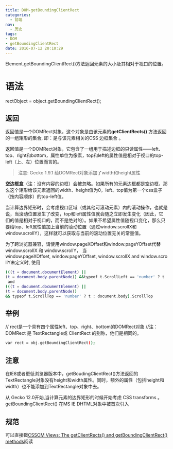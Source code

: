 ```yaml
---
title: DOM-getBoundingClientRect
categories:
  - 前端
nav:
  - 历史
tags:
- DOM
- getBoundingClientRect
date: 2016-07-12 20:10:29
---
```

Element.getBoundingClientRect()方法返回元素的大小及其相对于视口的位置。
<!--more-->
# 语法
rectObject = object.getBoundingClientRect();
## 返回
返回值是一个DOMRect对象，这个对象是由该元素的**getClientRects()** 方法返回的一组矩形的集合, 即：是与该元素相关的CSS 边框集合 。


返回值是一个DOMRect对象，它包含了一组用于描述边框的只读属性——left、top、right和bottom，属性单位为像素，top和left的属性值是相对于视口的top-left（上、左）位置而言的。
> 注意: Gecko 1.9.1 给DOMRect对象添加了width和height属性

**空边框盒**（注：没有内容的边框）会被忽略。如果所有的元素边框都是空边框，那么这个矩形给该元素返回的width、height值为0，left、top值为第一个css盒子（按内容顺序）的top-left值。


当计算边界矩形时，会考虑视口区域（或其他可滚动元素）内的滚动操作，也就是说，当滚动位置发生了改变，top和left属性值就会随之立即发生变化（因此，它们的值是相对于视口的，而不是绝对的）。如果不希望属性值随视口变化，那么只要给top、left属性值加上当前的滚动位置（通过window.scrollX和window.scrollY），这样就可以获取与当前的滚动位置无关的常量值。


为了跨浏览器兼容，请使用window.pageXOffset和window.pageYOffset代替window.scrollX 和 window.scrollY，
当window.pageXOffset, window.pageYOffset, window.scrollX and window.scrollY未定义时, 使用 
```bash
(((t = document.documentElement) || 
(t = document.body.parentNode)) &&typeof t.ScrollLeft == 'number' ? t : document.body).ScrollLeft
 and 
(((t = document.documentElement) || 
(t = document.body.parentNode)) 
&& typeof t.ScrollTop == 'number' ? t : document.body).ScrollTop 
```
## 举例
// rect是一个具有四个属性left、top、right、bottom的DOMRect对象
//注：DOMRect 是 TextRectangle或 ClientRect 的别称，他们是相同的。
```bash
var rect = obj.getBoundingClientRect();
```
## 注意
在IE8或者更低浏览器版本中，getBoudingClientRect()方法返回的TextRectangle对象没有height和width属性。同时，额外的属性（包括height和width）也不能添加到TextRectangle对象中去。

从 Gecko 12.0开始,当计算元素的边界矩形的时候开始考虑 CSS transforms 。
getBoundingClientRect() 在MS IE DHTML对象中被首次引入

## 规范
可以直接戳[CSSOM Views: The getClientRects() and getBoundingClientRect() methods](https://www.w3.org/TR/cssom-view-1/#the-getclientrects%28%29-and-getboundingclientrect%28%29-methods)阅读



















